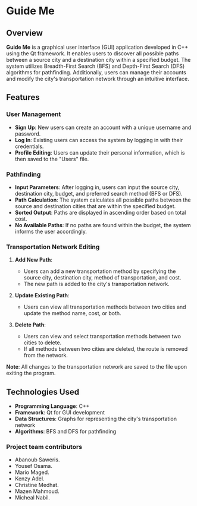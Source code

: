 # Guide Me

## Overview

**Guide Me** is a graphical user interface (GUI) application developed in C++ using the Qt framework. It enables users to discover all possible paths between a source city and a destination city within a specified budget. The system utilizes Breadth-First Search (BFS) and Depth-First Search (DFS) algorithms for pathfinding. Additionally, users can manage their accounts and modify the city's transportation network through an intuitive interface.

## Features

### User Management

- **Sign Up**: New users can create an account with a unique username and password.
- **Log In**: Existing users can access the system by logging in with their credentials.
- **Profile Editing**: Users can update their personal information, which is then saved to the "Users" file.

### Pathfinding

- **Input Parameters**: After logging in, users can input the source city, destination city, budget, and preferred search method (BFS or DFS).
- **Path Calculation**: The system calculates all possible paths between the source and destination cities that are within the specified budget.
- **Sorted Output**: Paths are displayed in ascending order based on total cost.
- **No Available Paths**: If no paths are found within the budget, the system informs the user accordingly.

### Transportation Network Editing

1. **Add New Path**:
   - Users can add a new transportation method by specifying the source city, destination city, method of transportation, and cost.
   - The new path is added to the city's transportation network.

2. **Update Existing Path**:
   - Users can view all transportation methods between two cities and update the method name, cost, or both.

3. **Delete Path**:
   - Users can view and select transportation methods between two cities to delete.
   - If all methods between two cities are deleted, the route is removed from the network.

**Note**: All changes to the transportation network are saved to the file upon exiting the program.

## Technologies Used

- **Programming Language**: C++
- **Framework**: Qt for GUI development
- **Data Structures**: Graphs for representing the city's transportation network
- **Algorithms**: BFS and DFS for pathfinding

### Project team contributors
- Abanoub Saweris.
- Yousef Osama.
- Mario Maged.
- Kenzy Adel.
- Christine Medhat.
- Mazen Mahmoud.
- Micheal Nabil.

